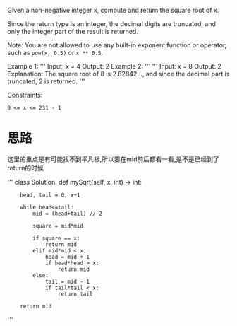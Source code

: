 Given a non-negative integer x, compute and return the square root of x.

Since the return type is an integer, the decimal digits are truncated, and only the integer part of the result is returned.

Note: You are not allowed to use any built-in exponent function or operator, such as `pow(x, 0.5)` or `x ** 0.5`.

 

Example 1:
'''
Input: x = 4
Output: 2
Example 2:
'''
'''
Input: x = 8
Output: 2
Explanation: The square root of 8 is 2.82842..., and since the decimal part is truncated, 2 is returned.
'''

Constraints:

`0 <= x <= 231 - 1`


# 思路
这里的重点是有可能找不到平凡根,所以要在mid前后都看一看,是不是已经到了return的时候

'''
class Solution:
    def mySqrt(self, x: int) -> int:
        
        head, tail = 0, x+1
        
        while head<=tail:
            mid = (head+tail) // 2
            
            square = mid*mid
            
            if square == x:
                return mid
            elif mid*mid < x:
                head = mid + 1
                if head*head > x:
                    return mid
            else:
                tail = mid - 1
                if tail*tail < x:
                    return tail
        
        return mid
'''

